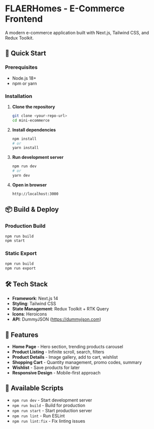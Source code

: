 # FLAERHomes - E-Commerce Frontend

A modern e-commerce application built with Next.js, Tailwind CSS, and Redux Toolkit.

## 🚀 Quick Start

### Prerequisites
- Node.js 18+ 
- npm or yarn

### Installation

1. **Clone the repository**
   ```bash
   git clone <your-repo-url>
   cd mini-ecommerce
   ```

2. **Install dependencies**
   ```bash
   npm install
   # or
   yarn install
   ```

3. **Run development server**
   ```bash
   npm run dev
   # or
   yarn dev
   ```

4. **Open in browser**
   ```
   http://localhost:3000
   ```

## 📦 Build & Deploy

### Production Build
```bash
npm run build
npm start
```

### Static Export
```bash
npm run build
npm run export
```

## 🛠️ Tech Stack

- **Framework**: Next.js 14
- **Styling**: Tailwind CSS
- **State Management**: Redux Toolkit + RTK Query
- **Icons**: Heroicons
- **API**: DummyJSON (https://dummyjson.com)

## 📱 Features

- **Home Page** - Hero section, trending products carousel
- **Product Listing** - Infinite scroll, search, filters
- **Product Details** - Image gallery, add to cart, wishlist
- **Shopping Cart** - Quantity management, promo codes, summary
- **Wishlist** - Save products for later
- **Responsive Design** - Mobile-first approach


## 🔧 Available Scripts

- `npm run dev` - Start development server
- `npm run build` - Build for production
- `npm run start` - Start production server
- `npm run lint` - Run ESLint
- `npm run lint:fix` - Fix linting issues
